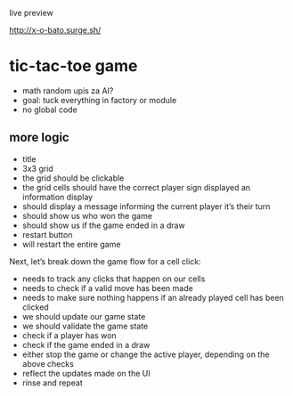 live preview

http://x-o-bato.surge.sh/

# tic-tac-toe game

- math random upis za AI?
- goal: tuck everything in factory or module
- no global code

## more logic

- title
- 3x3 grid
- the grid should be clickable
- the grid cells should have the correct player sign displayed an information display
- should display a message informing the current player it’s their turn
- should show us who won the game
- should show us if the game ended in a draw
- restart button
- will restart the entire game

Next, let’s break down the game flow for a cell click:

- needs to track any clicks that happen on our cells
- needs to check if a valid move has been made
- needs to make sure nothing happens if an already played cell has been clicked
- we should update our game state
- we should validate the game state
- check if a player has won
- check if the game ended in a draw
- either stop the game or change the active player, depending on the above checks
- reflect the updates made on the UI
- rinse and repeat
